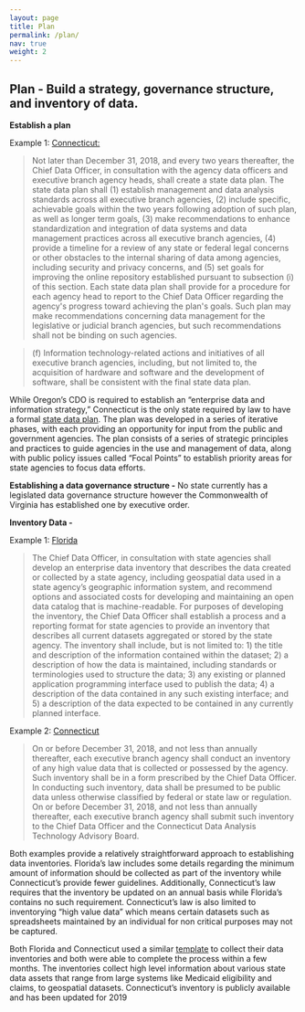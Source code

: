 ```yaml
---
layout: page
title: Plan
permalink: /plan/
nav: true
weight: 2
---
```


## Plan - Build a strategy, governance structure, and inventory of data.

**Establish a plan**
 
Example 1: [Connecticut:](https://www.cga.ct.gov/current/pub/chap_050.htm#sec_4-67p)
 
>Not later than December 31, 2018, and every two years thereafter, the Chief Data Officer, in consultation with the agency data officers and executive branch agency heads, shall create a state data plan. The state data plan shall (1) establish management and data analysis standards across all executive branch agencies, (2) include specific, achievable goals within the two years following adoption of such plan, as well as longer term goals, (3) make recommendations to enhance standardization and integration of data systems and data management practices across all executive branch agencies, (4) provide a timeline for a review of any state or federal legal concerns or other obstacles to the internal sharing of data among agencies, including security and privacy concerns, and (5) set goals for improving the online repository established pursuant to subsection (i) of this section. Each state data plan shall provide for a procedure for each agency head to report to the Chief Data Officer regarding the agency's progress toward achieving the plan's goals. Such plan may make recommendations concerning data management for the legislative or judicial branch agencies, but such recommendations shall not be binding on such agencies.
 
>(f) Information technology-related actions and initiatives of all executive branch agencies, including, but not limited to, the acquisition of hardware and software and the development of software, shall be consistent with the final state data plan.
 
While Oregon’s CDO is required to establish an “enterprise data and information strategy,” Connecticut is the only state required by law to have a formal [state data plan](https://portal.ct.gov/CTData/Content/Connecticut-State-Data-Plan). The plan was developed in a series of iterative phases, with each providing an opportunity for input from the public and government agencies. The plan consists of a series of strategic principles and practices to guide agencies in the use and management of data, along with public policy issues called “Focal Points” to establish priority areas for state agencies to focus data efforts. 
 
**Establishing a data governance structure -**
No state currently has a legislated data governance structure however the Commonwealth of Virginia has established one by executive order.
 
**Inventory Data -** 

Example 1: [Florida](https://www.flsenate.gov/Session/Bill/2017/2500/BillText/er/PDF)
>The Chief Data Officer, in consultation with state agencies shall develop an enterprise data inventory that describes the data created or collected by a state agency, including geospatial data used in a state agency’s geographic information system, and recommend options and associated costs for developing and maintaining an open data catalog that is machine-readable. For purposes of developing the inventory, the Chief Data Officer shall establish a process and a reporting format for state agencies to provide an inventory that describes all current datasets aggregated or stored by the state agency. The inventory shall include, but is not limited to: 1) the title and description of the information contained within the dataset; 2) a description of how the data is maintained, including standards or terminologies used to structure the data; 3) any existing or planned application programming interface used to publish the data; 4) a description of the data contained in any such existing interface; and 5) a description of the data expected to be contained in any currently planned interface.
 
Example 2: [Connecticut](https://www.cga.ct.gov/current/pub/chap_050.htm#sec_4-67p)
>On or before December 31, 2018, and not less than annually thereafter, each executive branch agency shall conduct an inventory of any high value data that is collected or possessed by the agency. Such inventory shall be in a form prescribed by the Chief Data Officer. In conducting such inventory, data shall be presumed to be public data unless otherwise classified by federal or state law or regulation. On or before December 31, 2018, and not less than annually thereafter, each executive branch agency shall submit such inventory to the Chief Data Officer and the Connecticut Data Analysis Technology Advisory Board.
 
Both examples provide a relatively straightforward approach to establishing data inventories. Florida’s law includes some details regarding the minimum amount of information should be collected as part of the inventory while Connecticut’s provide fewer guidelines. Additionally, Connecticut’s law requires that the inventory be updated on an annual basis while Florida’s contains no such requirement. Connecticut’s law is also limited to inventorying “high value data” which means certain datasets such as spreadsheets maintained by an individual for non critical purposes may not be captured.
 
Both Florida and Connecticut used a similar [template](https://portal.ct.gov/-/media/CT-Data/Final-CT-Data-Catalog-Agency-Input-V10.xlsx?la=en) to collect their data inventories and both were able to complete the process within a few months. The inventories collect high level information about various state data assets that range from large systems like Medicaid eligibility and claims, to geospatial datasets. Connecticut’s inventory is publicly available and has been updated for 2019

